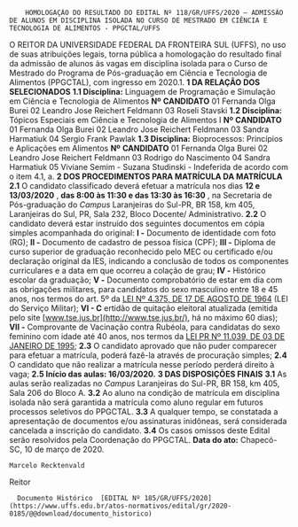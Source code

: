         HOMOLOGAÇÃO DO RESULTADO DO EDITAL Nº 118/GR/UFFS/2020 – ADMISSÃO DE ALUNOS EM DISCIPLINA ISOLADA NO CURSO DE MESTRADO EM CIÊNCIA E TECNOLOGIA DE ALIMENTOS - PPGCTAL/UFFS  

 O REITOR DA UNIVERSIDADE FEDERAL DA FRONTEIRA SUL (UFFS), no uso de suas atribuições legais, torna pública a homologação do resultado final da admissão de alunos às vagas em disciplina isolada para o Curso de Mestrado do Programa de Pós-graduação em Ciência e Tecnologia de Alimentos (PPGCTAL), com ingresso em 2020.1.     **1 DA RELAÇÃO DOS SELECIONADOS**   **1.1 Disciplina:**  Linguagem de Programação e Simulação em Ciência e Tecnologia de Alimentos     **Nº**      **CANDIDATO**      01   Fernanda Olga Burei     02   Leandro Jose Reichert Feldmann     03   Roseli Stavski     **1.2 Disciplina:**  Tópicos Especiais em Ciência e Tecnologia de Alimentos I     **Nº**      **CANDIDATO**      01   Fernanda Olga Burei     02   Leandro Jose Reichert Feldmann     03   Sandra Harmatiuk     04   Sergio Frank Pawlak     **1.3 Disciplina:**  Bioprocessos: Princípios e Aplicações em Alimentos     **Nº**      **CANDIDATO**      01   Fernanda Olga Burei     02   Leandro Jose Reichert Feldmann     03   Rodrigo do Nascimento     04   Sandra Harmatiuk     05   Viviane Semim     -   Suzana Studinski - Indeferida de acordo com o item 4.1, a.        **2 DOS PROCEDIMENTOS PARA MATRÍCULA DA MATRÍCULA**   **2.1**  O candidato classificado deverá efetuar a matrícula nos dias **12 e 13/03/2020** , **das 8:00 às 11:30 e das 13:30 às 16:30** , na Secretaria de Pós-graduação do *Campus*  Laranjeiras do Sul-PR, BR 158, km 405, Laranjeiras do Sul, PR, Sala 232, Bloco Docente/ Administrativo.  **2.2**  O candidato deverá estar instruído dos seguintes documentos em cópia simples acompanhada do original:  **I -**  Documento de identidade com foto (RG);  **II -**  Documento de cadastro de pessoa física (CPF);  **III -**  Diploma de curso superior de graduação reconhecido pelo MEC ou certificado e/ou declaração original da IES, indicando a conclusão de todos os componentes curriculares e a data em que ocorreu a colação de grau;  **IV -**  Histórico escolar da graduação;  **V -**  Documento comprobatório de estar em dia com as obrigações militares, para candidatos do sexo masculino entre 18 e 45 anos, nos termos do art. 5º da [LEI Nº 4.375, DE 17 DE AGOSTO DE 1964](http://www.planalto.gov.br/ccivil_03/LEIS/L4375.htm) (LEI do Serviço Militar);  **VI - C** ertidão de quitação eleitoral atualizada (emitida pelo site [www.tse.jus.br](http://www.tse.jus.br/), há no máximo 60 dias);  **VII -**  Comprovante de Vacinação contra Rubéola, para candidatas do sexo feminino com idade até 40 anos, nos termos da [LEI PR Nº 11.039, DE 03 DE JANEIRO DE 1995](http://www.crianca.mppr.mp.br/pagina-17.html);  **2.3**  O candidato aprovado que não puder comparecer para efetuar a matrícula, poderá fazê-la através de procuração simples;  **2.4**  O candidato que não realizar a matrícula nesse período perderá direito à vaga;  **2.5 Início das aulas: 16/03/2020.**      **3 DAS DISPOSIÇÕES FINAIS**   **3.1**  As aulas serão realizadas no *Campus*  Laranjeiras do Sul-PR, BR 158, km 405, Sala 206 do Bloco A.  **3.2**  Ao aluno na condição de matrícula em disciplina isolada não será garantida a matrícula como aluno regular em futuros processos seletivos do PPGCTAL.  **3.3**  A qualquer tempo, se constatada a apresentação de documentos e/ou assinaturas inidôneas, será considerada cancelada a inscrição do candidato.  **3.4**  Os casos omissos deste Edital serão resolvidos pela Coordenação do PPGCTAL.        **Data do ato:** Chapecó-SC, 10 de março de 2020.   
 

    Marcelo Recktenvald   
 Reitor 

      Documento Histórico  [EDITAL Nº 185/GR/UFFS/2020](https://www.uffs.edu.br/atos-normativos/edital/gr/2020-0185/@@download/documento_historico)     
      